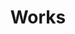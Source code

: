 ---
title: Works

content:
    items: '@self.children'
    order:
        by: date
        dir: desc
    limit: 6
    pagination: true
---